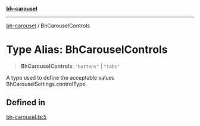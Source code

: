 [**bh-carousel**](../README.md)

---

[bh-carousel](../README.md) / BhCarouselControls

# Type Alias: BhCarouselControls

> **BhCarouselControls**: `"buttons"` \| `"tabs"`

A type used to define the acceptable values BhCarouselSettings.controlType.

## Defined in

[bh-carousel.ts:5](https://github.com/ctorgalson/bh-carousel/blob/d49d8c960928075df34c27fa91d25fc99fa83001/src/bh-carousel.ts#L5)
